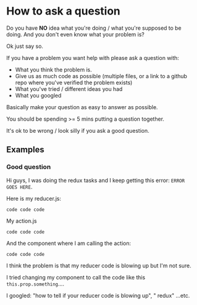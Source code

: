 # How to ask a question

Do you have **NO** idea what you're doing / what you're supposed to be doing. And you don't even know what your problem is?

Ok just say so.

If you have a problem you want help with please ask a question with:

* What you think the problem is.
* Give us as much code as possible (multiple files, or a link to a github repo where you've verified the problem exists)
* What you've tried / different ideas you had
* What you googled

Basically make your question as easy to answer as possible.

You should be spending >= 5 mins putting a question together.

It's ok to be wrong / look silly if you ask a good question.

## Examples

### Good question

Hi guys, I was doing the redux tasks and I keep getting this error: `ERROR GOES HERE`.

Here is my reducer.js:
```
code code code
```

My action.js
```
code code code
```

And the component where I am calling the action:
```
code code code
```

I think the problem is that my reducer code is blowing up but I'm not sure.

I tried changing my component to call the code like this `this.prop.something`....

I googled: "how to tell if your reducer code is blowing up", "<the error> redux" ...etc.
